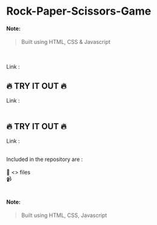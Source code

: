 # Rock-Paper-Scissors-Game

#### Note:
> Built using HTML, CSS & Javascript
> 

</br>
</br>
Link : 


##  :fire: TRY IT OUT :fire:
Link :
</br>
</br>

##  :fire: TRY IT OUT :fire:
Link :
</br>
</br>

Included in the repository are :
</br>
</br>
📁 <> files
</br>
📹 
</br>
</br>
#### Note:
> Built using HTML, CSS, Javascript
